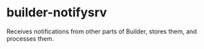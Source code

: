 # builder-notifysrv

Receives notifications from other parts of Builder, stores them, and processes
them.
